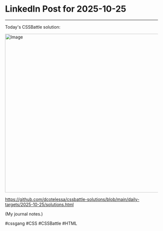# LinkedIn Post for 2025-10-25

---

Today's CSSBattle solution:

<img width="862" height="522" alt="Image" src="https://github.com/user-attachments/assets/f8a62ee3-3605-436a-aa5a-5d795a7be4b3" />

https://github.com/dcotelessa/cssbattle-solutions/blob/main/daily-targets/2025-10-25/solutions.html

(My journal notes.)

#cssgang #CSS #CSSBattle #HTML

